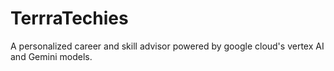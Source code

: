 # TerrraTechies
A personalized career and skill advisor powered by google cloud's vertex AI and Gemini models. 
